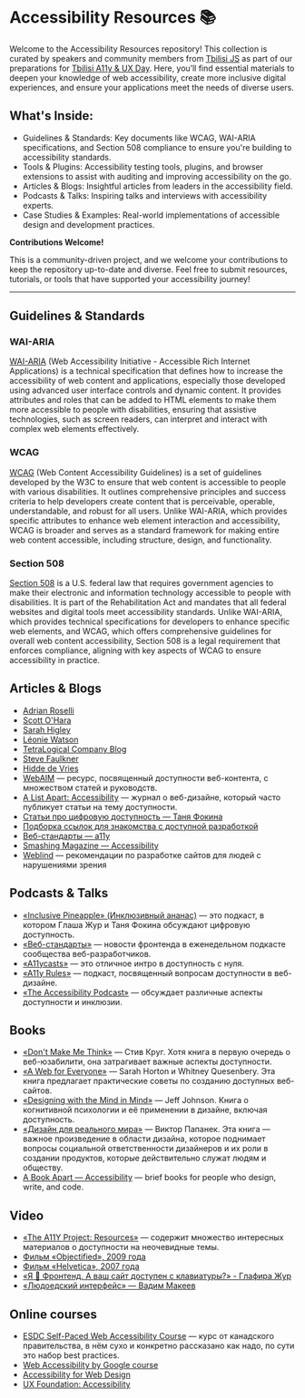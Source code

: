# Accessibility Resources 📚

Welcome to the Accessibility Resources repository!
This collection is curated by speakers and community members from [Tbilisi JS](https://t.me/tbilisi_js_chat) as part of our preparations for [Tbilisi A11y & UX Day](https://t.me/tbilisi_js_chat/11974). Here, you’ll find essential materials to deepen your knowledge of web accessibility, create more inclusive digital experiences, and ensure your applications meet the needs of diverse users.

## What's Inside:

- Guidelines & Standards: Key documents like WCAG, WAI-ARIA specifications, and Section 508 compliance to ensure you're building to accessibility standards.
- Tools & Plugins: Accessibility testing tools, plugins, and browser extensions to assist with auditing and improving accessibility on the go.
- Articles & Blogs: Insightful articles from leaders in the accessibility field.
- Podcasts & Talks: Inspiring talks and interviews with accessibility experts.
- Case Studies & Examples: Real-world implementations of accessible design and development practices.

**Contributions Welcome!**

This is a community-driven project, and we welcome your contributions to keep the repository up-to-date and diverse. Feel free to submit resources, tutorials, or tools that have supported your accessibility journey!

---

## Guidelines & Standards

### WAI-ARIA

[WAI-ARIA](https://www.w3.org/WAI/standards-guidelines/aria/) (Web Accessibility Initiative - Accessible Rich Internet Applications) is a technical specification that defines how to increase the accessibility of web content and applications, especially those developed using advanced user interface controls and dynamic content. It provides attributes and roles that can be added to HTML elements to make them more accessible to people with disabilities, ensuring that assistive technologies, such as screen readers, can interpret and interact with complex web elements effectively.

### WCAG

[WCAG](https://www.w3.org/WAI/standards-guidelines/wcag/) (Web Content Accessibility Guidelines) is a set of guidelines developed by the W3C to ensure that web content is accessible to people with various disabilities. It outlines comprehensive principles and success criteria to help developers create content that is perceivable, operable, understandable, and robust for all users. Unlike WAI-ARIA, which provides specific attributes to enhance web element interaction and accessibility, WCAG is broader and serves as a standard framework for making entire web content accessible, including structure, design, and functionality.

### Section 508

[Section 508](https://www.section508.gov/) is a U.S. federal law that requires government agencies to make their electronic and information technology accessible to people with disabilities. It is part of the Rehabilitation Act and mandates that all federal websites and digital tools meet accessibility standards. Unlike WAI-ARIA, which provides technical specifications for developers to enhance specific web elements, and WCAG, which offers comprehensive guidelines for overall web content accessibility, Section 508 is a legal requirement that enforces compliance, aligning with key aspects of WCAG to ensure accessibility in practice.

## Articles & Blogs

- [Adrian Roselli](https://adrianroselli.com/posts)
- [Scott O'Hara](https://www.scottohara.me/writing/)
- [Sarah Higley](https://sarahmhigley.com/writing/)
- [Léonie Watson](https://tink.uk/)
- [TetraLogical Company Blog](https://tetralogical.com/blog/)
- [Steve Faulkner](https://html5accessibility.com/stuff/)
- [Hidde de Vries](https://hidde.blog/)
- [WebAIM](https://webaim.org/) — ресурс, посвященный доступности веб-контента, с множеством статей и руководств.
- [A List Apart: Accessibility](https://alistapart.com/blog/topic/accessibility/) — журнал о веб-дизайне, который часто публикует статьи на тему доступности.
- [Статьи про цифровую доступность — Таня Фокина](https://a11y-blog.dev/ru/)
- [Под­бор­ка ссы­лок для зна­ком­ства с до­ступ­ной раз­ра­бот­кой](https://web-standards.ru/articles/a11y-links/)
- [Веб-стандарты — a11y](https://web-standards.ru/articles/tags/a11y/)
- [Smashing Magazine — Accessibility](https://www.smashingmagazine.com/category/accessibility/)
- [Weblind](https://weblind.ru/) — рекомендации по разработке сайтов для людей с нарушениями зрения

## Podcasts & Talks

- [«Inclusive Pineapple» (Инклюзивный ананас)](https://inclusivepineapple.github.io/) — это подкаст, в котором Глаша Жур и Таня Фокина обсуждают цифровую доступность.
- [«Веб-стандарты»](https://web-standards.ru/podcast/) — новости фронтенда в еженедельном подкасте сообщества веб-разработчиков.
- [«A11ycasts»](https://www.youtube.com/playlist?list=PLNYkxOF6rcICWx0C9LVWWVqvHlYJyqw7g) — это отличное интро в доступность с нуля.
- [«A11y Rules»](https://a11yrules.com/) — подкаст, посвященный вопросам доступности в веб-дизайне.
- [«The Accessibility Podcast»](https://open.spotify.com/show/4SjgcZxSkOJdkiADJBvWbo) — обсуждает различные аспекты доступности и инклюзии.

## Books

- [«Don't Make Me Think»](https://en.wikipedia.org/wiki/Don't_Make_Me_Think) — Стив Круг. 
Хотя книга в первую очередь о веб-юзабилити, она затрагивает важные аспекты доступности.
- [«A Web for Everyone»](https://books.google.ge/books/about/A_Web_for_Everyone.html?id=Dno3DwAAQBAJ&redir_esc=y) — Sarah Horton и Whitney Quesenbery.
Эта книга предлагает практические советы по созданию доступных веб-сайтов.
- [«Designing with the Mind in Mind»](https://books.google.ge/books/about/Designing_with_the_Mind_in_Mind.html?id=_dLVDwAAQBAJ&redir_esc=y) — Jeff Johnson. 
Книга о когнитивной психологии и её применении в дизайне, включая доступность.
- [«Дизайн для реального мира»](https://books.google.ge/books/about/Design_for_the_Real_World.html?id=gf5TAAAAMAAJ&redir_esc=y) — Виктор Папанек.
Эта книга — важное произведение в области дизайна, которое поднимает вопросы социальной ответственности дизайнеров и их роли в создании продуктов, которые действительно служат людям и обществу.
- [A Book Apart — Accessibility](https://abookapart.com/collections/accessibility) — brief books for people who design, write, and code.

## Video

- [«The A11Y Project: Resources»](https://www.a11yproject.com/resources/) — содержит множество интересных материалов о доступности на неочевидные темы.
- [Фильм «Objectified», 2009 года](https://www.hustwit.com/objectified)
- [Фильм «Helvetica», 2007 года](https://www.hustwit.com/helvetica)
- [«Я 💛 Фронтенд. А ваш сайт доступен с клавиатуры?» - Глафира Жур](https://youtu.be/SBNXPTwGnG8?si=qoL0xHy1NLQx3tmK)
- [«Людоедский интерфейс» — Вадим Макеев](https://youtu.be/KAK-WAb9vow?si=LFBoARSo2jmK-neK)

## Online courses

- [ESDC Self-Paced Web Accessibility Course](https://bati-itao.github.io/learning/esdc-self-paced-web-accessibility-course/index.html) — курс от канадского правительства, в нём сухо и конкретно рассказано как надо, по сути это набор best practices.
- [Web Accessibility by Google course](https://www.udacity.com/course/web-accessibility--ud891)
- [Accessibility for Web Design](https://www.linkedin.com/learning/accessibility-for-web-design/welcome?u=2113185)
- [UX Foundation: Accessibility](https://www.linkedin.com/learning/ux-foundations-accessibility/welcome?u=2113185)

